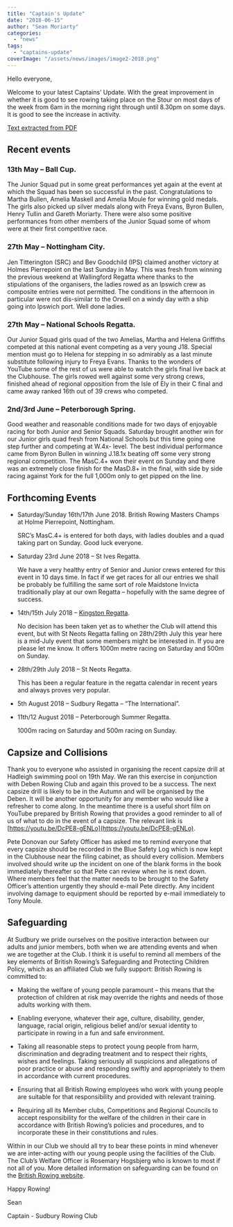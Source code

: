```yaml
---
title: "Captain's Update"
date: "2018-06-15"
author: "Sean Moriarty"
categories:
  - "news"
tags:
  - "captains-update"
coverImage: "/assets/news/images/image2-2018.png"
---
```


Hello everyone,

Welcome to your latest Captains’ Update. With the great improvement in whether it is good to see rowing taking place on the Stour on most days of the week from 6am in the morning right through until 8.30pm on some days. It is good to see the increase in activity.

[Text extracted from PDF](http://sudburyrowingclub.org.uk/wp-content/uploads/2018/06/SRC-Captains-Update-June-2018.pdf)


## Recent events

### 13th May – Ball Cup. 

The Junior Squad put in some great performances yet again at the event at which the Squad has been so successful in the past. Congratulations to Martha Bullen, Amelia Maskell and Amelia Moule for winning gold medals. The girls also picked up silver medals along with Freya Evans, Byron Bullen, Henry Tullin and Gareth Moriarty. There were also some positive performances from other members of the Junior Squad some of whom were at their first competitive race.

### 27th May – Nottingham City. 

Jen Titterington (SRC) and Bev Goodchild (IPS) claimed another victory at Holmes Pierrepoint on the last Sunday in May. This was fresh from winning the previous weekend at Wallingford Regatta where thanks to the stipulations of the organisers, the ladies rowed as an Ipswich crew as composite entries were not permitted. The conditions in the afternoon in particular were not dis-similar to the Orwell on a windy day with a ship going into Ipswich port. Well done ladies.

### 27th May – National Schools Regatta. 

Our Junior Squad girls quad of the two Amelias, Martha and Helena Griffiths competed at this national event competing as a very young J18. Special mention must go to Helena for stepping in so admirably as a last minute substitute following injury to Freya Evans. Thanks to the wonders of YouTube some of the rest of us were able to watch the girls final live back at the Clubhouse. The girls rowed well against some very strong crews, finished ahead of regional opposition from the Isle of Ely in their C final and came away ranked 16th out of 39 crews who competed.

### 2nd/3rd June – Peterborough Spring. 

Good weather and reasonable conditions made for two days of enjoyable racing for both Junior and Senior Squads. Saturday brought another win for our Junior girls quad fresh from National Schools but this time going one step further and competing at W.4x- level. The best individual performance came from Byron Bullen in winning J.18.1x beating off some very strong regional competition. The MasC.4+ won their event on Sunday and there was an extremely close finish for the MasD.8+ in the final, with side by side racing against York for the full 1,000m only to get pipped on the line.

## Forthcoming Events

- Saturday/Sunday 16th/17th June 2018. British Rowing Masters Champs at Holme Pierrepoint, Nottingham.

  SRC’s MasC.4+ is entered for both days, with ladies doubles and a quad taking part on Sunday. Good luck everyone.

- Saturday 23rd June 2018 – St Ives Regatta.

  We have a very healthy entry of Senior and Junior crews entered for this event in 10 days time. In fact if we get races for all our entries we shall be probably be fulfilling the same sort of role Maidstone Invicta traditionally play at our own Regatta – hopefully with the same degree of success.

- 14th/15th July 2018 – [Kingston Regatta](http://www.kingstonregatta.co.uk/compet.htm).

  No decision has been taken yet as to whether the Club will attend this event, but with St Neots Regatta falling on 28th/29th July this year here is a mid-July event that some members might be interested in. If you are please let me know. It offers 1000m metre racing on Saturday and 500m on Sunday.

- 28th/29th July 2018 – St Neots Regatta.

  This has been a regular feature in the regatta calendar in recent years and always proves very popular.

- 5th August 2018 – Sudbury Regatta – “The International”.

- 11th/12 August 2018 – Peterborough Summer Regatta.

  1000m racing on Saturday and 500m racing on Sunday.

## Capsize and Collisions

Thank you to everyone who assisted in organising the recent capsize drill at Hadleigh swimming pool on 19th May. We ran this exercise in conjunction with Deben Rowing Club and again this proved to be a success. The next capsize drill is likely to be in the Autumn and will be organised by the Deben. It will be another opportunity for any member who would like a refresher to come along. In the meantime there is a useful short film on YouTube prepared by British Rowing that provides a good reminder to all of us of what to do in the event of a capsize. The relevant link is [https://youtu.be/DcPE8-gENLo](https://youtu.be/DcPE8-gENLo).

Pete Donovan our Safety Officer has asked me to remind everyone that every capsize should be recorded in the Blue Safety Log which is now kept in the Clubhouse near the filing cabinet, as should every collision. Members involved should write up the incident on one of the blank forms in the book immediately thereafter so that Pete can review when he is next down. Where members feel that the matter needs to be brought to the Safety Officer’s attention urgently they should e-mail Pete directly. Any incident involving damage to equipment should be reported by e-mail immediately to Tony Moule.

## Safeguarding

At Sudbury we pride ourselves on the positive interaction between our adults and junior members, both when we are attending events and when we are together at the Club. I think it is useful to remind all members of the key elements of British Rowing’s Safeguarding and Protecting Children Policy, which as an affiliated Club we fully support:
British Rowing is committed to:

- Making the welfare of young people paramount – this means that the protection of children at risk may override the rights and needs of those adults working with them.

- Enabling everyone, whatever their age, culture, disability, gender, language, racial origin, religious belief and/or sexual identity to participate in rowing in a fun and safe environment.

- Taking all reasonable steps to protect young people from harm, discrimination and degrading treatment and to respect their rights, wishes and feelings. Taking seriously all suspicions and allegations of poor practice or abuse and responding swiftly and appropriately to them in accordance with current procedures.

- Ensuring that all British Rowing employees who work with young people are suitable for that
  responsibility and provided with relevant training.

- Requiring all its Member clubs, Competitions and Regional Councils to accept responsibility for
  the welfare of the children in their care in accordance with British Rowing’s policies and procedures, and to incorporate these in their constitutions and rules.

Within in our Club we should all try to bear these points in mind whenever we are inter-acting with our young people using the facilities of the Club. The Club’s Welfare Officer is Rosemary Hogsbjerg who is known to most if not all of you. More detailed information on safeguarding can be found on the [British Rowing website](www.britishrowing.org/about-us/safeguarding).

Happy Rowing!

Sean

Captain - Sudbury Rowing Club
